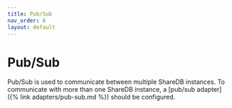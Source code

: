 ```yaml
---
title: Pub/Sub
nav_order: 6
layout: default
---
```


# Pub/Sub

Pub/Sub is used to communicate between multiple ShareDB instances. To communicate with more than one ShareDB instance, a [pub/sub adapter]({% link adapters/pub-sub.md %}) should be configured.
